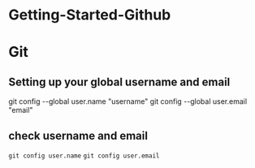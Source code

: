 # Getting-Started-Github
# Git

## Setting up your global username and email

git config --global user.name "username"
git config --global user.email "email"

## check username and email

`git config user.name`
`git config user.email`
